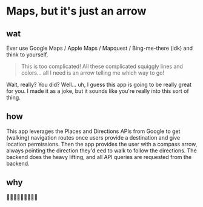# Maps, but it's just an arrow

## wat

Ever use Google Maps / Apple Maps / Mapquest / Bing-me-there (idk) and think to yourself,

> This is too complicated! All these complicated squiggly lines and colors... all I need is an arrow telling me which way to go!

Wait, really? You did?
Well... uh, I guess this app is going to be really great for you. I made it as a joke, but it sounds like you're really into this sort of thing.

## how

This app leverages the Places and Directions APIs from Google to get (walking) navigation routes once users provide a destination and give location permissions. Then the app provides the user with a compass arrow, always pointing the direction they'd eed to walk to follow the directions. The backend does the heavy lifting, and all API queries are requested from the backend.

## why

🤔🤔🤔🤷‍♂️🤷‍♂️🤷‍♂️
